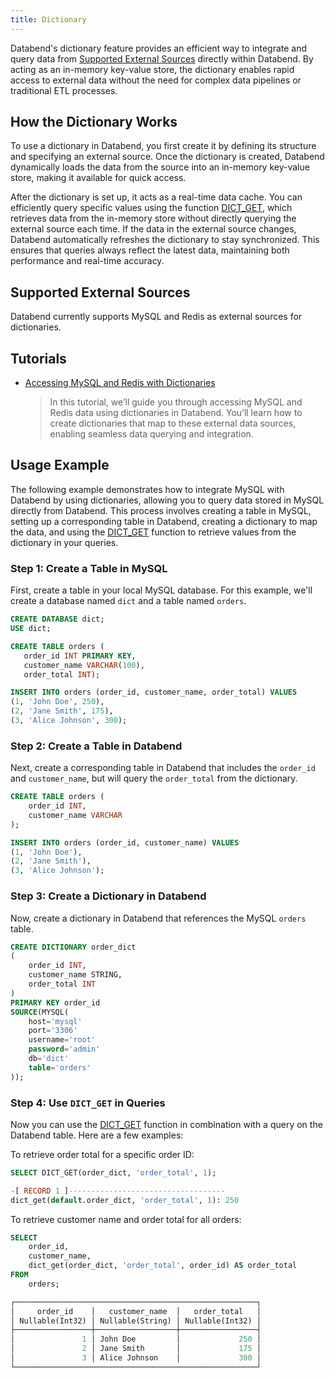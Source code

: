 ```yaml
---
title: Dictionary
---
```


Databend's dictionary feature provides an efficient way to integrate and query data from [Supported External Sources](#supported-external-sources) directly within Databend. By acting as an in-memory key-value store, the dictionary enables rapid access to external data without the need for complex data pipelines or traditional ETL processes.

## How the Dictionary Works

To use a dictionary in Databend, you first create it by defining its structure and specifying an external source. Once the dictionary is created, Databend dynamically loads the data from the source into an in-memory key-value store, making it available for quick access.

After the dictionary is set up, it acts as a real-time data cache. You can efficiently query specific values using the function [DICT_GET](/sql/sql-functions/dictionary-functions/dict-get), which retrieves data from the in-memory store without directly querying the external source each time. If the data in the external source changes, Databend automatically refreshes the dictionary to stay synchronized. This ensures that queries always reflect the latest data, maintaining both performance and real-time accuracy. 

## Supported External Sources

Databend currently supports MySQL and Redis as external sources for dictionaries.

## Tutorials

- [Accessing MySQL and Redis with Dictionaries](/tutorials/integrate/access-mysql-and-redis)

    > In this tutorial, we’ll guide you through accessing MySQL and Redis data using dictionaries in Databend. You’ll learn how to create dictionaries that map to these external data sources, enabling seamless data querying and integration.    

## Usage Example

The following example demonstrates how to integrate MySQL with Databend by using dictionaries, allowing you to query data stored in MySQL directly from Databend. This process involves creating a table in MySQL, setting up a corresponding table in Databend, creating a dictionary to map the data, and using the [DICT_GET](/sql/sql-functions/dictionary-functions/dict-get) function to retrieve values from the dictionary in your queries.

### Step 1: Create a Table in MySQL

First, create a table in your local MySQL database. For this example, we'll create a database named `dict` and a table named `orders`.

```sql
CREATE DATABASE dict;
USE dict;

CREATE TABLE orders (
   order_id INT PRIMARY KEY,
   customer_name VARCHAR(100),
   order_total INT);

INSERT INTO orders (order_id, customer_name, order_total) VALUES
(1, 'John Doe', 250),    
(2, 'Jane Smith', 175),  
(3, 'Alice Johnson', 300);
```

### Step 2: Create a Table in Databend

Next, create a corresponding table in Databend that includes the `order_id` and `customer_name`, but will query the `order_total` from the dictionary.

```sql
CREATE TABLE orders (
    order_id INT,
    customer_name VARCHAR
);

INSERT INTO orders (order_id, customer_name) VALUES
(1, 'John Doe'),
(2, 'Jane Smith'),
(3, 'Alice Johnson');
```

### Step 3: Create a Dictionary in Databend

Now, create a dictionary in Databend that references the MySQL `orders` table.

```sql
CREATE DICTIONARY order_dict
(
    order_id INT,
    customer_name STRING,
    order_total INT
)
PRIMARY KEY order_id
SOURCE(MYSQL(
    host='mysql'
    port='3306'
    username='root'
    password='admin'
    db='dict'
    table='orders'
));
```

### Step 4: Use `DICT_GET` in Queries

Now you can use the [DICT_GET](/sql/sql-functions/dictionary-functions/dict-get) function in combination with a query on the Databend table. Here are a few examples:

To retrieve order total for a specific order ID:

```sql
SELECT DICT_GET(order_dict, 'order_total', 1);

-[ RECORD 1 ]-----------------------------------
dict_get(default.order_dict, 'order_total', 1): 250
```

To retrieve customer name and order total for all orders:

```sql
SELECT
    order_id,
    customer_name,
    dict_get(order_dict, 'order_total', order_id) AS order_total
FROM
    orders;

┌──────────────────────────────────────────────────────┐
│     order_id    │   customer_name  │   order_total   │
│ Nullable(Int32) │ Nullable(String) │ Nullable(Int32) │
├─────────────────┼──────────────────┼─────────────────┤
│               1 │ John Doe         │             250 │
│               2 │ Jane Smith       │             175 │
│               3 │ Alice Johnson    │             300 │
└──────────────────────────────────────────────────────┘
```
